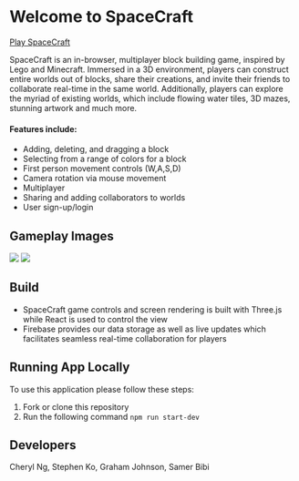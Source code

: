 # Welcome to SpaceCraft

[Play SpaceCraft](https://www.playspacecraft.com/)

SpaceCraft is an in-browser, multiplayer block building game, inspired by Lego and Minecraft. Immersed in a 3D environment, players can construct entire worlds out of blocks, share their creations, and invite their friends to collaborate real-time in the same world. Additionally, players can explore the myriad of existing worlds, which include flowing water tiles, 3D mazes, stunning artwork and much more. 

#### Features include: 
- Adding, deleting, and dragging a block 
- Selecting from a range of colors for a block
- First person movement controls (W,A,S,D) 
- Camera rotation via mouse movement
- Multiplayer
- Sharing and adding collaborators to worlds
- User sign-up/login

## Gameplay Images
![](https://imgur.com/KAGRbCO.jpg)
![](https://imgur.com/HdnSVqe.jpg)
## Build

* SpaceCraft game controls and screen rendering is built with Three.js while React is used to control the view
* Firebase provides our data storage as well as live updates which facilitates seamless real-time collaboration for players

## Running App Locally

To use this application please follow these steps:

1. Fork or clone this repository
2. Run the following command
`npm run start-dev`

## Developers

Cheryl Ng, Stephen Ko, Graham Johnson, Samer Bibi
